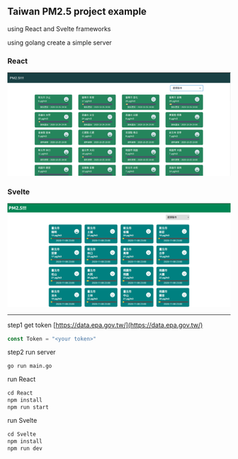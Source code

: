 ## Taiwan PM2.5 project example

using React and Svelte frameworks

using golang create a simple server

### React
![](./image/React.png)
### Svelte
![](./image/Svelte.png)

*** 
step1 get token 
[https://data.epa.gov.tw/](https://data.epa.gov.tw/)
```go
const Token = "<your token>"
```

step2 run server
```
go run main.go
```

run React 
```
cd React
npm install
npm run start
```

run Svelte 
```
cd Svelte 
npm install
npm run dev
```